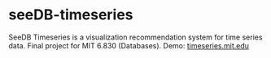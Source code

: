 # seeDB-timeseries
SeeDB Timeseries is a visualization recommendation system for time series data. Final project for MIT 6.830 (Databases).
Demo: [timeseries.mit.edu](timeseries.mit.edu)

